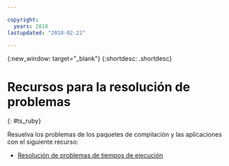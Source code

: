 ```yaml
---

copyright:
  years: 2018
lastupdated: "2018-02-22"

---
```


{:new_window: target="_blank"}
{:shortdesc: .shortdesc}

# Recursos para la resolución de problemas
{: #ts_ruby}

Resuelva los problemas de los paquetes de compilación y las aplicaciones con el siguiente recurso:

* [Resolución de problemas de tiempos de ejecución](../common/ts_runtimes.html#runtimes)

